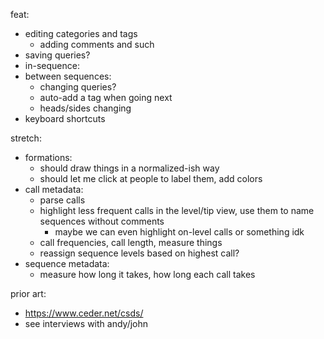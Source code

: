 feat:

- editing categories and tags
    - adding comments and such
- saving queries?
- in-sequence:
- between sequences:
    - changing queries?
    - auto-add a tag when going next
    - heads/sides changing
- keyboard shortcuts

stretch:

- formations:
    - should draw things in a normalized-ish way
    - should let me click at people to label them, add colors
- call metadata:
    - parse calls
    - highlight less frequent calls in the level/tip view, use them to name sequences without comments
        - maybe we can even highlight on-level calls or something idk
    - call frequencies, call length, measure things
    - reassign sequence levels based on highest call?
- sequence metadata:
    - measure how long it takes, how long each call takes

prior art:

- https://www.ceder.net/csds/
- see interviews with andy/john
